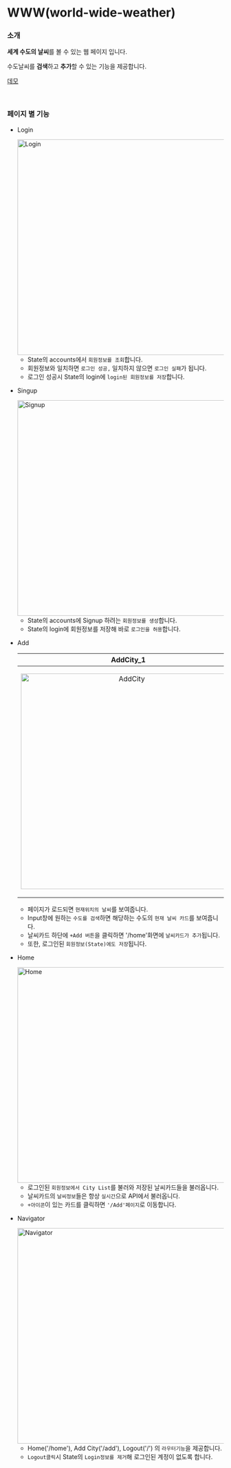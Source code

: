 # WWW(world-wide-weather)

### 소개
**세계 수도의 날씨**를 볼 수 있는 웹 페이지 입니다.

수도날씨를 **검색**하고 **추가**할 수 있는 기능을 제공합니다.<br/>

[데모](https://hyewonji.github.io/world-wide-weather/#/)

<br/>

### 페이지 별 기능 

- Login

  <img width="500" alt="Login" src="https://user-images.githubusercontent.com/60416187/113667829-4ccec680-96ec-11eb-8b44-76b1d92dc444.png">

  - State의 accounts에서 `회원정보를 조회`합니다.
  - 회원정보와 일치하면 `로그인 성공,` 일치하지 않으면 `로그인 실패`가 됩니다.
  - 로그인 성공시 State의 login에 `login된 회원정보를 저장`합니다.
    
- Singup

  <img width="500" alt="Signup" src="https://user-images.githubusercontent.com/60416187/113668986-05493a00-96ee-11eb-9c8b-627c80cb89a0.png">
  
  - State의 accounts에 Signup 하려는 `회원정보를 생성`합니다.
  - State의 login에 회원정보를 저장해 바로 `로그인을 허용`합니다.
  
- Add
  
  AddCity_1             |  AddCity_2
  :-------------------------:|:-------------------------:
  <img width="500" alt="AddCity" src="https://user-images.githubusercontent.com/60416187/113667797-417b9b00-96ec-11eb-93ee-e64cd01e100d.png"> | <img width="530" alt="AddCity2" src="https://user-images.githubusercontent.com/60416187/113669017-1003cf00-96ee-11eb-87ef-0cd46f60fa7c.png">

  - 페이지가 로드되면 `현재위치의 날씨`를 보여줍니다.
  - Input창에 원하는 `수도를 검색`하면 해당하는 수도의 `현재 날씨 카드`를 보여줍니다.
  - 날씨카드 하단에  `+Add 버튼`을 클릭하면 '/home'화면에 `날씨카드가 추가`됩니다.
  - 또한, 로그인된 `회원정보(State)에도 저장`됩니다.
  
- Home

  <img width="500" alt="Home" src="https://user-images.githubusercontent.com/60416187/113667822-4b9d9980-96ec-11eb-9b9f-fb1eab7c2fa4.png">
  
  - 로그인된 `회원정보에서 City List`를 불러와 저장된 날씨카드들을 불러옵니다.
  - 날씨카드의 `날씨정보`들은 항상 `실시간`으로 API에서 불러옵니다.
  - `+아이콘`이 있는 카드를 클릭하면 `'/Add'페이지`로 이동합니다.
    
- Navigator

  <img width="500" alt="Navigator" src="https://user-images.githubusercontent.com/60416187/113667753-2f99f800-96ec-11eb-9f38-2d5d0bca2570.png">
  
  - Home('/home'), Add City('/add'), Logout('/') 의 `라우터기능`을 제공합니다.
  - `Logout클릭`시 State의 `Login정보를 제거`해 로그인된 계정이 없도록 합니다.
